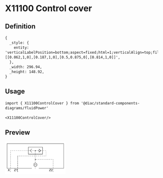 # X11100 Control cover

## Definition

```
{
  _style: { 
    entity: 'verticalLabelPosition=bottom;aspect=fixed;html=1;verticalAlign=top;fillColor=strokeColor;align=center;outlineConnect=0;shape=mxgraph.fluid_power.x11100;points=[[0.062,1,0],[0.187,1,0],[0.5,0.875,0],[0.814,1,0]]',
  },
  _width: 296.94,
  _height: 148.92,
}
```

## Usage

```
import { X11100ControlCover } from '@diac/standard-components-diagrams/fluidPower'

<X11100ControlCover/>
```

## Preview

<img src="./x11100-control-cover.png" width="200"/>
